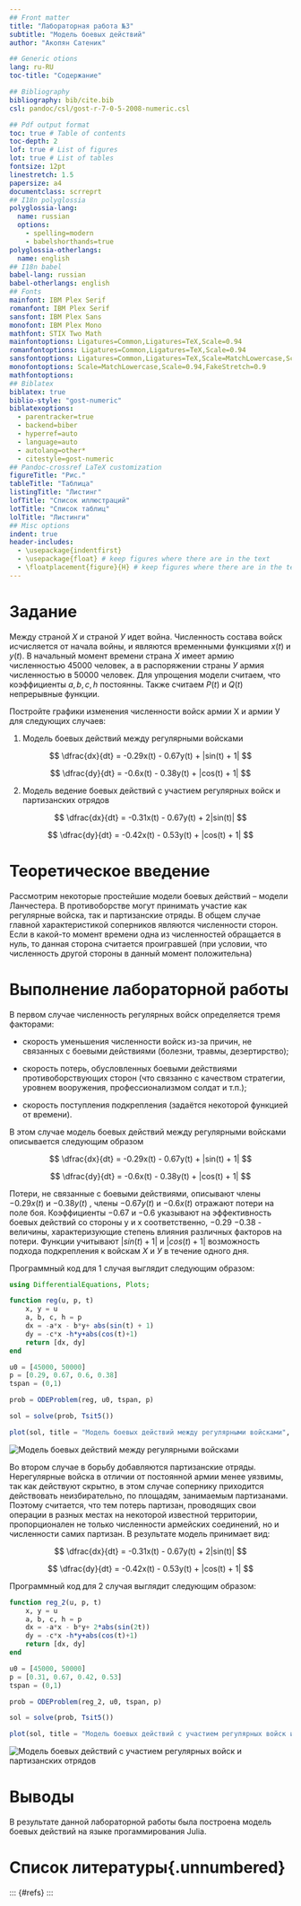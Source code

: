 ```yaml
---
## Front matter
title: "Лабораторная работа №3"
subtitle: "Модель боевых действий"
author: "Акопян Сатеник"

## Generic otions
lang: ru-RU
toc-title: "Содержание"

## Bibliography
bibliography: bib/cite.bib
csl: pandoc/csl/gost-r-7-0-5-2008-numeric.csl

## Pdf output format
toc: true # Table of contents
toc-depth: 2
lof: true # List of figures
lot: true # List of tables
fontsize: 12pt
linestretch: 1.5
papersize: a4
documentclass: scrreprt
## I18n polyglossia
polyglossia-lang:
  name: russian
  options:
	- spelling=modern
	- babelshorthands=true
polyglossia-otherlangs:
  name: english
## I18n babel
babel-lang: russian
babel-otherlangs: english
## Fonts
mainfont: IBM Plex Serif
romanfont: IBM Plex Serif
sansfont: IBM Plex Sans
monofont: IBM Plex Mono
mathfont: STIX Two Math
mainfontoptions: Ligatures=Common,Ligatures=TeX,Scale=0.94
romanfontoptions: Ligatures=Common,Ligatures=TeX,Scale=0.94
sansfontoptions: Ligatures=Common,Ligatures=TeX,Scale=MatchLowercase,Scale=0.94
monofontoptions: Scale=MatchLowercase,Scale=0.94,FakeStretch=0.9
mathfontoptions:
## Biblatex
biblatex: true
biblio-style: "gost-numeric"
biblatexoptions:
  - parentracker=true
  - backend=biber
  - hyperref=auto
  - language=auto
  - autolang=other*
  - citestyle=gost-numeric
## Pandoc-crossref LaTeX customization
figureTitle: "Рис."
tableTitle: "Таблица"
listingTitle: "Листинг"
lofTitle: "Список иллюстраций"
lotTitle: "Список таблиц"
lolTitle: "Листинги"
## Misc options
indent: true
header-includes:
  - \usepackage{indentfirst}
  - \usepackage{float} # keep figures where there are in the text
  - \floatplacement{figure}{H} # keep figures where there are in the text
---
```

# Задание

Между страной $Х$ и страной $У$ идет война. Численность состава войск
исчисляется от начала войны, и являются временными функциями $x(t)$ и $y(t)$. В
начальный момент времени страна $Х$ имеет армию численностью $45 000$ человек, а
в распоряжении страны $У$ армия численностью в $50 000$ человек. Для упрощения
модели считаем, что коэффициенты $a, b, c, h$ постоянны. Также считаем $P(t)$  и $Q(t)$ 
непрерывные функции.

Постройте графики изменения численности войск армии Х и армии У для
следующих случаев:

1. Модель боевых действий между регулярными войсками

$$
\dfrac{dx}{dt} = -0.29x(t) - 0.67y(t) + |sin(t) + 1|
$$

$$
\dfrac{dy}{dt} = -0.6x(t) - 0.38y(t) + |cos(t) + 1|
$$

2. Модель ведение боевых действий с участием регулярных войск и
партизанских отрядов

$$
\dfrac{dx}{dt} = -0.31x(t) - 0.67y(t) + 2|sin(t)|
$$

$$
\dfrac{dy}{dt} = -0.42x(t) - 0.53y(t) + |cos(t) + 1|
$$


# Теоретическое введение

Рассмотрим некоторые простейшие модели боевых действий – модели
Ланчестера. В противоборстве могут принимать участие как регулярные войска,
так и партизанские отряды. В общем случае главной характеристикой соперников
являются численности сторон. Если в какой-то момент времени одна из
численностей обращается в нуль, то данная сторона считается проигравшей (при
условии, что численность другой стороны в данный момент положительна)


# Выполнение лабораторной работы

В первом случае численность регулярных войск определяется тремя
факторами:

* скорость уменьшения численности войск из-за причин, не связанных с
боевыми действиями (болезни, травмы, дезертирство);

* скорость потерь, обусловленных боевыми действиями
противоборствующих сторон (что связанно с качеством стратегии,
уровнем вооружения, профессионализмом солдат и т.п.);

* скорость поступления подкрепления (задаётся некоторой функцией от
времени).

В этом случае модель боевых действий между регулярными войсками
описывается следующим образом

$$
\dfrac{dx}{dt} = -0.29x(t) - 0.67y(t) + |sin(t) + 1|
$$

$$
\dfrac{dy}{dt} = -0.6x(t) - 0.38y(t) + |cos(t) + 1|
$$

Потери, не связанные с боевыми действиями, описывают члены $-0.29x(t)$ и $- 0.38y(t)$
, члены $- 0.67y(t)$ и $-0.6x(t)$
отражают потери на поле боя.
Коэффициенты $- 0.67$ и $-0.6$ указывают на эффективность боевых действий со
стороны у и х соответственно, $-0.29$ $- 0.38$ - величины, характеризующие степень
влияния различных факторов на потери. Функции  учитывают $|sin(t) + 1|$ и $|cos(t) + 1|$
возможность подхода подкрепления к войскам $Х$ и $У$ в течение одного дня.

Программный код для 1 случая выглядит следующим образом:

```Julia
using DifferentialEquations, Plots;

function reg(u, p, t)
    x, y = u
    a, b, c, h = p
    dx = -a*x - b*y+ abs(sin(t) + 1)
    dy = -c*x -h*y+abs(cos(t)+1)
    return [dx, dy]
end

u0 = [45000, 50000]
p = [0.29, 0.67, 0.6, 0.38]
tspan = (0,1)

prob = ODEProblem(reg, u0, tspan, p)

sol = solve(prob, Tsit5())

plot(sol, title = "Модель боевых действий между регулярными войсками",  label = ["Армия X" "Армия Y"], xaxis = "Время", yaxis = "Численность армии")
```

![Модель боевых действий между регулярными войсками](image/image.png)

Во втором случае в борьбу добавляются партизанские отряды. Нерегулярные
войска в отличии от постоянной армии менее уязвимы, так как действуют скрытно,
в этом случае сопернику приходится действовать неизбирательно, по площадям,
занимаемым партизанами. Поэтому считается, что тем потерь партизан,
проводящих свои операции в разных местах на некоторой известной территории,
пропорционален не только численности армейских соединений, но и численности
самих партизан. В результате модель принимает вид:

$$
\dfrac{dx}{dt} = -0.31x(t) - 0.67y(t) + 2|sin(t)|
$$

$$
\dfrac{dy}{dt} = -0.42x(t) - 0.53y(t) + |cos(t) + 1|
$$

Программный код для 2 случая выглядит следующим образом:

```Julia
function reg_2(u, p, t)
    x, y = u
    a, b, c, h = p
    dx = -a*x - b*y+ 2*abs(sin(2t))
    dy = -c*x -h*y+abs(cos(t)+1)
    return [dx, dy]
end

u0 = [45000, 50000]
p = [0.31, 0.67, 0.42, 0.53]
tspan = (0,1)

prob = ODEProblem(reg_2, u0, tspan, p)

sol = solve(prob, Tsit5())

plot(sol, title = "Модель боевых действий c участием регулярных войск и партизанских отрядов",  label = ["Армия X" "Армия Y"], xaxis = "Время", yaxis = "Численность армии")
```

![Модель боевых действий c участием регулярных войск и партизанских отрядов](image/image-1.png)

# Выводы

В результате данной лабораторной работы была построена модель боевых действий на языке прогаммирования Julia.

# Список литературы{.unnumbered}

::: {#refs}
:::
